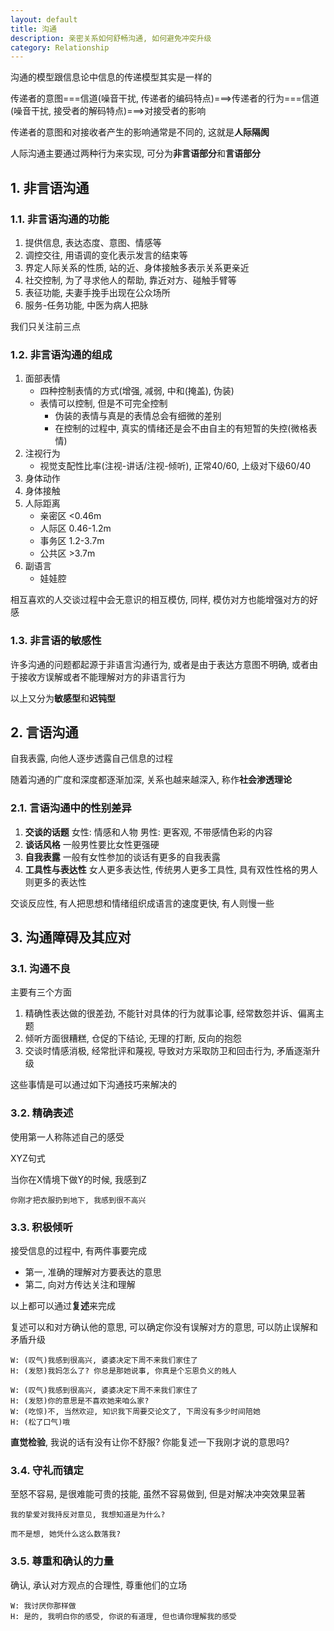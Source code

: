 ```yaml
---
layout: default
title: 沟通
description: 亲密关系如何舒畅沟通, 如何避免冲突升级
category: Relationship
---
```


沟通的模型跟信息论中信息的传递模型其实是一样的

传递者的意图===信道(噪音干扰, 传递者的编码特点)===>传递者的行为===信道(噪音干扰, 接受者的解码特点)===>对接受者的影响

传递者的意图和对接收者产生的影响通常是不同的, 这就是**人际隔阂**

人际沟通主要通过两种行为来实现, 可分为**非言语部分**和**言语部分**

## 1. 非言语沟通

### 1.1. 非言语沟通的功能

1. 提供信息, 表达态度、意图、情感等
2. 调控交往, 用语调的变化表示发言的结束等 
3. 界定人际关系的性质, 站的近、身体接触多表示关系更亲近
4. 社交控制, 为了寻求他人的帮助, 靠近对方、碰触手臂等
5. 表征功能, 夫妻手挽手出现在公众场所
6. 服务-任务功能, 中医为病人把脉

我们只关注前三点

### 1.2. 非言语沟通的组成

1. 面部表情
    * 四种控制表情的方式(增强, 减弱, 中和(掩盖), 伪装)
    * 表情可以控制, 但是不可完全控制
        * 伪装的表情与真是的表情总会有细微的差别
        * 在控制的过程中, 真实的情绪还是会不由自主的有短暂的失控(微格表情)
2. 注视行为
    * 视觉支配性比率(注视-讲话/注视-倾听), 正常40/60, 上级对下级60/40
3. 身体动作
4. 身体接触
5. 人际距离
    * 亲密区 <0.46m
    * 人际区 0.46-1.2m
    * 事务区 1.2-3.7m
    * 公共区 >3.7m
6. 副语言
    * 娃娃腔
    
相互喜欢的人交谈过程中会无意识的相互模仿, 同样, 模仿对方也能增强对方的好感

### 1.3. 非言语的敏感性

许多沟通的问题都起源于非语言沟通行为, 或者是由于表达方意图不明确, 或者由于接收方误解或者不能理解对方的非语言行为

以上又分为**敏感型**和**迟钝型**

## 2. 言语沟通

自我表露, 向他人逐步透露自己信息的过程

随着沟通的广度和深度都逐渐加深, 关系也越来越深入, 称作**社会渗透理论**

### 2.1. 言语沟通中的性别差异

1. **交谈的话题** 女性: 情感和人物 男性: 更客观, 不带感情色彩的内容
2. **谈话风格** 一般男性要比女性更强硬
3. **自我表露** 一般有女性参加的谈话有更多的自我表露
4. **工具性与表达性** 女人更多表达性, 传统男人更多工具性, 具有双性性格的男人则更多的表达性

交谈反应性, 有人把思想和情绪组织成语言的速度更快, 有人则慢一些

## 3. 沟通障碍及其应对

### 3.1. 沟通不良

主要有三个方面

1. 精确性表达做的很差劲, 不能针对具体的行为就事论事, 经常数怨并诉、偏离主题
2. 倾听方面很糟糕, 仓促的下结论, 无理的打断, 反向的抱怨
3. 交谈时情感消极, 经常批评和蔑视, 导致对方采取防卫和回击行为, 矛盾逐渐升级

这些事情是可以通过如下沟通技巧来解决的

### 3.2. 精确表述

使用第一人称陈述自己的感受

XYZ句式

当你在X情境下做Y的时候, 我感到Z

```
你刚才把衣服扔到地下, 我感到很不高兴
```

### 3.3. 积极倾听

接受信息的过程中, 有两件事要完成
* 第一, 准确的理解对方要表达的意思
* 第二, 向对方传达关注和理解

以上都可以通过**复述**来完成

复述可以和对方确认他的意思, 可以确定你没有误解对方的意思, 可以防止误解和矛盾升级

```
W: (叹气)我感到很高兴, 婆婆决定下周不来我们家住了
H: (发怒)我妈怎么了? 你总是那她说事, 你真是个忘恩负义的贱人
```

```
W: (叹气)我感到很高兴, 婆婆决定下周不来我们家住了
H: (发怒)你的意思是不喜欢她来咱么家?
W: (吃惊)不, 当然欢迎, 知识我下周要交论文了, 下周没有多少时间陪她
H: (松了口气)哦
```

**直觉检验**, 我说的话有没有让你不舒服? 你能复述一下我刚才说的意思吗?

### 3.4. 守礼而镇定

至怒不容易, 是很难能可贵的技能, 虽然不容易做到, 但是对解决冲突效果显著

```
我的挚爱对我持反对意见, 我想知道是为什么?

而不是想, 她凭什么这么数落我?
```

### 3.5. 尊重和确认的力量

确认, 承认对方观点的合理性, 尊重他们的立场

```
W: 我讨厌你那样做
H: 是的, 我明白你的感受, 你说的有道理, 但也请你理解我的感受
```
